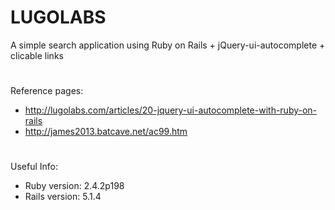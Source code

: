# LUGOLABS

A simple search application using Ruby on Rails + jQuery-ui-autocomplete + clicable links

#
Reference pages:
* http://lugolabs.com/articles/20-jquery-ui-autocomplete-with-ruby-on-rails
* http://james2013.batcave.net/ac99.htm

#
Useful Info:
* Ruby version: 2.4.2p198
* Rails version: 5.1.4